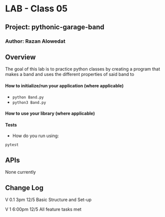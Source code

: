 # LAB - Class 05

## Project: pythonic-garage-band


### Author: Razan Alowedat



## Overview
The goal of this lab is to practice python classes by creating a program that makes a band and uses the different properties of said band to



#### How to initialize/run your application (where applicable)

- `python Band.py`
- `python3 Band.py`

#### How to use your library (where applicable)

#### Tests

- How do you run using:

`pytest`



## APIs

None currently

## Change Log

V 0.1 3pm 12/5 Basic Structure and Set-up

V 1 6:00pm 12/5 All feature tasks met
